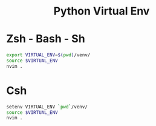 <h1 align="center">Python Virtual Env</h1>

# Zsh - Bash - Sh
```sh
export VIRTUAL_ENV=$(pwd)/venv/
source $VIRTUAL_ENV
nvim .
```
# Csh
```sh
setenv VIRTUAL_ENV `pwd`/venv/
source $VIRTUAL_ENV
nvim .
```

